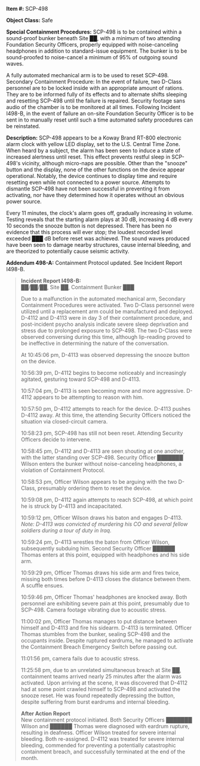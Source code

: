 **Item #:** SCP-498

**Object Class:** Safe

**Special Containment Procedures:** SCP-498 is to be contained within a sound-proof bunker beneath Site ██, with a minimum of two attending Foundation Security Officers, properly equipped with noise-canceling headphones in addition to standard-issue equipment. The bunker is to be sound-proofed to noise-cancel a minimum of 95% of outgoing sound waves.

A fully automated mechanical arm is to be used to reset SCP-498. Secondary Containment Procedure: In the event of failure, two D-Class personnel are to be locked inside with an appropriate amount of rations. They are to be informed fully of its effects and to alternate shifts sleeping and resetting SCP-498 until the failure is repaired. Security footage sans audio of the chamber is to be monitored at all times. Following Incident I498-B, in the event of failure an on-site Foundation Security Officer is to be sent in to manually reset until such a time automated safety procedures can be reinstated.

**Description:** SCP-498 appears to be a Koway Brand RT-800 electronic alarm clock with yellow LED display, set to the U.S. Central Time Zone. When heard by a subject, the alarm has been seen to induce a state of increased alertness until reset. This effect prevents restful sleep in SCP-498's vicinity, although micro-naps are possible. Other than the "snooze" button and the display, none of the other functions on the device appear operational. Notably, the device continues to display time and require resetting even while not connected to a power source. Attempts to dismantle SCP-498 have not been successful in preventing it from activating, nor have they determined how it operates without an obvious power source.

Every 11 minutes, the clock's alarm goes off, gradually increasing in volume. Testing reveals that the starting alarm plays at 30 dB, increasing 4 dB every 10 seconds the snooze button is not depressed. There has been no evidence that this process will ever stop; the loudest recorded level exceeded ███ dB before reset was achieved. The sound waves produced have been seen to damage nearby structures, cause internal bleeding, and are theorized to potentially cause seismic activity.

**Addendum 498-A:** Containment Protocol updated. See Incident Report I498-B.

> **Incident Report I498-B:**  
> ██/██/██, Site ██, Containment Bunker ███
> 
> Due to a malfunction in the automated mechanical arm, Secondary Containment Procedures were activated. Two D-Class personnel were utilized until a replacement arm could be manufactured and deployed. D-4112 and D-4113 were in day 3 of their containment procedure, and post-incident psycho analysis indicate severe sleep deprivation and stress due to prolonged exposure to SCP-498. The two D-Class were observed conversing during this time, although lip-reading proved to be ineffective in determining the nature of the conversation.
> 
> At 10:45:06 pm, D-4113 was observed depressing the snooze button on the device.
> 
> 10:56:39 pm, D-4112 begins to become noticeably and increasingly agitated, gesturing toward SCP-498 and D-4113.
> 
> 10:57:04 pm, D-4113 is seen becoming more and more aggressive. D-4112 appears to be attempting to reason with him.
> 
> 10:57:50 pm, D-4112 attempts to reach for the device. D-4113 pushes D-4112 away. At this time, the attending Security Officers noticed the situation via closed-circuit camera.
> 
> 10:58:23 pm, SCP-498 has still not been reset. Attending Security Officers decide to intervene.
> 
> 10:58:45 pm, D-4112 and D-4113 are seen shouting at one another, with the latter standing over SCP-498. Security Officer ███████ Wilson enters the bunker without noise-canceling headphones, a violation of Containment Protocol.
> 
> 10:58:53 pm, Officer Wilson appears to be arguing with the two D-Class, presumably ordering them to reset the device.
> 
> 10:59:08 pm, D-4112 again attempts to reach SCP-498, at which point he is struck by D-4113 and incapacitated.
> 
> 10:59:12 pm, Officer Wilson draws his baton and engages D-4113.  
> _Note: D-4113 was convicted of murdering his CO and several fellow soldiers during a tour of duty in Iraq._
> 
> 10:59:24 pm, D-4113 wrestles the baton from Officer Wilson, subsequently subduing him. Second Security Officer ██████ Thomas enters at this point, equipped with headphones and his side arm.
> 
> 10:59:29 pm, Officer Thomas draws his side arm and fires twice, missing both times before D-4113 closes the distance between them. A scuffle ensues.
> 
> 10:59:46 pm, Officer Thomas' headphones are knocked away. Both personnel are exhibiting severe pain at this point, presumably due to SCP-498. Camera footage vibrating due to acoustic stress.
> 
> 11:00:02 pm, Officer Thomas manages to put distance between himself and D-4113 and fire his sidearm. D-4113 is terminated. Officer Thomas stumbles from the bunker, sealing SCP-498 and the occupants inside. Despite ruptured eardrums, he managed to activate the Containment Breach Emergency Switch before passing out.
> 
> 11:01:56 pm, camera fails due to acoustic stress.
> 
> 11:25:58 pm, due to an unrelated simultaneous breach at Site ██, containment teams arrived nearly 25 minutes after the alarm was activated. Upon arriving at the scene, it was discovered that D-4112 had at some point crawled himself to SCP-498 and activated the snooze reset. He was found repeatedly depressing the button, despite suffering from burst eardrums and internal bleeding.
> 
> **After Action Report**  
> New containment protocol initiated. Both Security Officers ███████ Wilson and ██████ Thomas were diagnosed with eardrum rupture, resulting in deafness. Officer Wilson treated for severe internal bleeding. Both re-assigned. D-4112 was treated for severe internal bleeding, commended for preventing a potentially catastrophic containment breach, and successfully terminated at the end of the month.